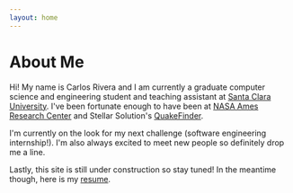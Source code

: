 ```yaml
---
layout: home
---
```

# About Me

Hi! My name is Carlos Rivera and I am currently a graduate computer science and engineering student and teaching assistant at [Santa Clara University](https://www.scu.edu/engineering/academic-programs/department-of-computer-engineering/). I've been fortunate enough to have been at [NASA Ames Research Center](https://www.nasa.gov/ames) and Stellar Solution's [QuakeFinder](https://www.quakefinder.com/).

I'm currently on the look for my next challenge (software engineering internship!). I'm also always excited to meet new people so definitely drop me a line.

Lastly, this site is still under construction so stay tuned! In the meantime though, here is my [resume](https://drive.google.com/file/d/1yR-mH1ZKchB4LV2YxhQ9bngmV427FoVK/view?usp=sharing).

